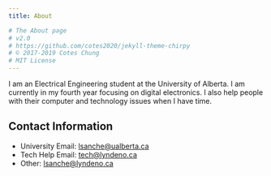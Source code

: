 ```yaml
---
title: About

# The About page
# v2.0
# https://github.com/cotes2020/jekyll-theme-chirpy
# © 2017-2019 Cotes Chung
# MIT License
---
```


I am an Electrical Engineering student at the University of Alberta. I am currently in my fourth year focusing on digital electronics. I also help people with their computer and technology issues when I have time.

## Contact Information

- University Email: [lsanche@ualberta.ca](mailto:lsanche@ualberta.ca)
- Tech Help Email: [tech@lyndeno.ca](mailto:tech@lyndeno.ca)
- Other: [lsanche@lyndeno.ca](mailto:lsanche@lyndeno.ca)
